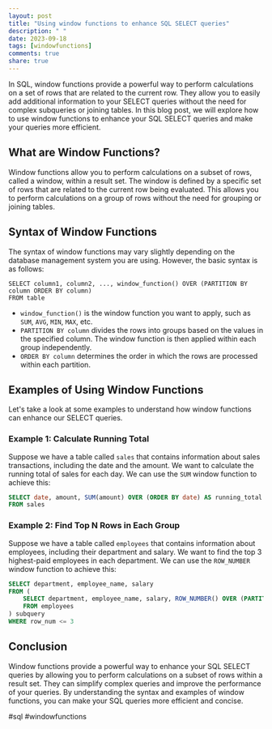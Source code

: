 ```yaml
---
layout: post
title: "Using window functions to enhance SQL SELECT queries"
description: " "
date: 2023-09-18
tags: [windowfunctions]
comments: true
share: true
---
```


In SQL, window functions provide a powerful way to perform calculations on a set of rows that are related to the current row. They allow you to easily add additional information to your SELECT queries without the need for complex subqueries or joining tables. In this blog post, we will explore how to use window functions to enhance your SQL SELECT queries and make your queries more efficient.

## What are Window Functions?

Window functions allow you to perform calculations on a subset of rows, called a window, within a result set. The window is defined by a specific set of rows that are related to the current row being evaluated. This allows you to perform calculations on a group of rows without the need for grouping or joining tables.

## Syntax of Window Functions

The syntax of window functions may vary slightly depending on the database management system you are using. However, the basic syntax is as follows:

```
SELECT column1, column2, ..., window_function() OVER (PARTITION BY column ORDER BY column)
FROM table
```

- `window_function()` is the window function you want to apply, such as `SUM`, `AVG`, `MIN`, `MAX`, etc.
- `PARTITION BY column` divides the rows into groups based on the values in the specified column. The window function is then applied within each group independently.
- `ORDER BY column` determines the order in which the rows are processed within each partition.

## Examples of Using Window Functions

Let's take a look at some examples to understand how window functions can enhance our SELECT queries.

### Example 1: Calculate Running Total

Suppose we have a table called `sales` that contains information about sales transactions, including the date and the amount. We want to calculate the running total of sales for each day. We can use the `SUM` window function to achieve this:

```sql
SELECT date, amount, SUM(amount) OVER (ORDER BY date) AS running_total
FROM sales
```

### Example 2: Find Top N Rows in Each Group

Suppose we have a table called `employees` that contains information about employees, including their department and salary. We want to find the top 3 highest-paid employees in each department. We can use the `ROW_NUMBER` window function to achieve this:

```sql
SELECT department, employee_name, salary
FROM (
    SELECT department, employee_name, salary, ROW_NUMBER() OVER (PARTITION BY department ORDER BY salary DESC) AS row_num
    FROM employees
) subquery
WHERE row_num <= 3
```

## Conclusion

Window functions provide a powerful way to enhance your SQL SELECT queries by allowing you to perform calculations on a subset of rows within a result set. They can simplify complex queries and improve the performance of your queries. By understanding the syntax and examples of window functions, you can make your SQL queries more efficient and concise.

#sql #windowfunctions